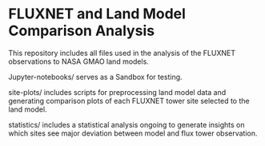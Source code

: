 # FLUXNET and Land Model Comparison Analysis

This repository includes all files used in the analysis of the FLUXNET observations to NASA GMAO land models.

Jupyter-notebooks/ serves as a Sandbox for testing.

site-plots/ includes scripts for preprocessing land model data and generating comparison plots of each FLUXNET tower site selected to the land model.

statistics/ includes a statistical analysis ongoing to generate insights on which sites see major deviation between model and flux tower observation.
